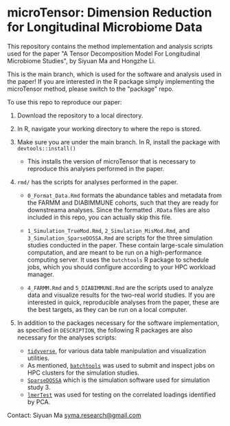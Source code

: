 # microTensor: Dimension Reduction for Longitudinal Microbiome Data

This repository contains the method implementation and analysis scripts used
for the paper "A Tensor Decomposition Model For Longitudinal Microbiome Studies",
by Siyuan Ma and Hongzhe Li.
 
This is the main branch, which is used for the software and analysis used in the
paper! If you are interested in the R package simply implementing the microTensor
method, please switch to the "package" repo.

To use this repo to reproduce our paper:

1. Download the repository to a local directory.

2. In R, navigate your working directory to where the repo is stored.

3. Make sure you are under the main branch. In R, install the package with 
   `devtools::install()`
   
    * This installs the version of microTensor that is necessary to reproduce
      this analyses performed in the paper.
      
4. `rmd/` has the scripts for analyses performed in the paper. 

    * `0_Format_Data.Rmd` formats the abundance tables and metadata from the 
      FARMM and DIABIMMUNE cohorts, such that they are ready for downstreama 
      analyses. Since the formatted `.RData` files are also included in this
      repo, you can actually skip this file.
      
    * `1_Simulation_TrueMod.Rmd`, `2_Simulation_MisMod.Rmd`, and 
      `3_Simulation_SparseDOSSA.Rmd` are scripts for the three simulation 
      studies conducted in the paper. These contain large-scale simulation
      computation, and are meant to be run on a high-performance computing
      server. It uses the `batchtools` R package to schedule jobs, which
      you should configure according to your HPC workload manager.
      
    * `4_FARMM.Rmd` and `5_DIABIMMUNE.Rmd` are the scripts used to analyze
      data and visualize results for the two-real world studies. If you are
      interested in quick, reproducible analyses from the paper, these are
      the best targets, as they can be run on a local computer.

5. In addition to the packages necessary for the software implementation, 
   as specified in `DESCRIPTION`, the following R packages are also necessary
   for the analyses scripts:
   
    * [`tidyverse`](https://www.tidyverse.org/), for various data table 
      manipulation and visualization utilities.
    * As mentioned, [`batchtools`](https://cran.r-project.org/web/packages/batchtools/index.html)
      was used to submit and inspect jobs on HPC clusters for the simulation 
      studies.
    * [`SparseDOSSA`](https://huttenhower.sph.harvard.edu/sparsedossa2/) which
      is the simulation software used for simulation study 3.
    * [`lmerTest`](https://cran.r-project.org/web/packages/lmerTest/index.html)
      was used for testing on the correlated loadings identified by PCA.
    
    
Contact: Siyuan Ma <syma.research@gmail.com>